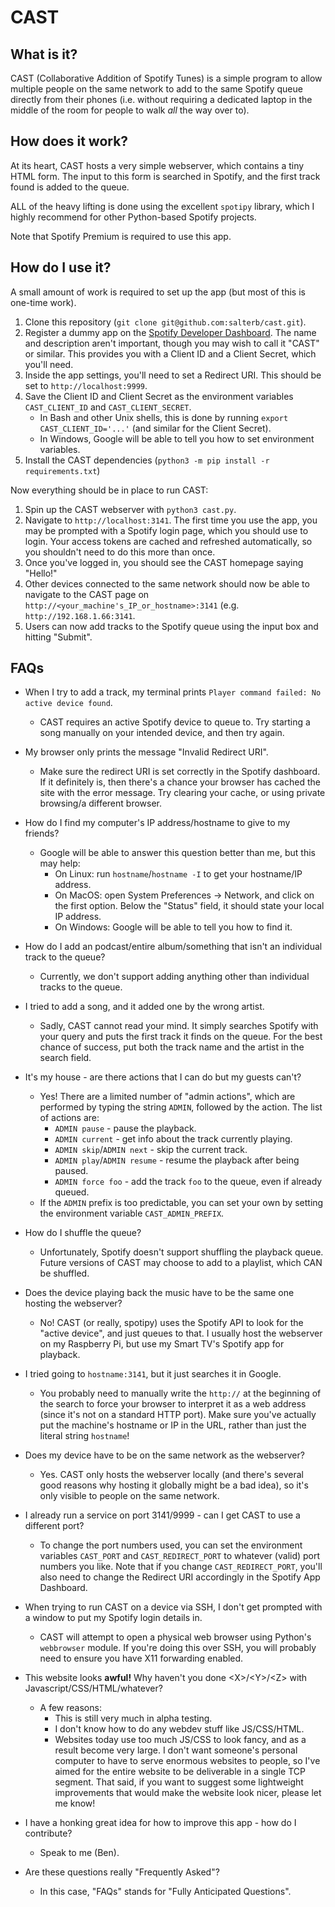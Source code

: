 # CAST

## What is it?
CAST (Collaborative Addition of Spotify Tunes) is a simple program to allow multiple people on the same network to add to the same Spotify queue directly from their phones (i.e. without requiring a dedicated laptop in the middle of the room for people to walk _all_ the way over to).

## How does it work?
At its heart, CAST hosts a very simple webserver, which contains a tiny HTML form. The input to this form is searched in Spotify, and the first track found is added to the queue.

ALL of the heavy lifting is done using the excellent `spotipy` library, which I highly recommend for other Python-based Spotify projects.

Note that Spotify Premium is required to use this app.

## How do I use it?

A small amount of work is required to set up the app (but most of this is one-time work).

1. Clone this repository (`git clone git@github.com:salterb/cast.git`).
1. Register a dummy app on the [Spotify Developer Dashboard](https://developer.spotify.com/dashboard/). The name and description aren't important, though you may wish to call it "CAST" or similar. This provides you with a Client ID and a Client Secret, which you'll need.
1. Inside the app settings, you'll need to set a Redirect URI. This should be set to `http://localhost:9999`.
1. Save the Client ID and Client Secret as the environment variables `CAST_CLIENT_ID` and `CAST_CLIENT_SECRET`.
    - In Bash and other Unix shells, this is done by running `export CAST_CLIENT_ID='...'` (and similar for the Client Secret).
    - In Windows, Google will be able to tell you how to set environment variables.
1. Install the CAST dependencies (`python3 -m pip install -r requirements.txt`)


Now everything should be in place to run CAST:

1. Spin up the CAST webserver with `python3 cast.py`.
1. Navigate to `http://localhost:3141`. The first time you use the app, you may be prompted with a Spotify login page, which you should use to login. Your access tokens are cached and refreshed automatically, so you shouldn't need to do this more than once.
1. Once you've logged in, you should see the CAST homepage saying "Hello!"
1. Other devices connected to the same network should now be able to navigate to the CAST page on `http://<your_machine's_IP_or_hostname>:3141` (e.g. `http://192.168.1.66:3141`.
1. Users can now add tracks to the Spotify queue using the input box and hitting "Submit".

## FAQs

- When I try to add a track, my terminal prints `Player command failed: No active device found`.
    - CAST requires an active Spotify device to queue to. Try starting a song manually on your intended device, and then try again.
- My browser only prints the message "Invalid Redirect URI".
    - Make sure the redirect URI is set correctly in the Spotify dashboard. If it definitely is, then there's a chance your browser has cached the site with the error message. Try clearing your cache, or using private browsing/a different browser.
- How do I find my computer's IP address/hostname to give to my friends?
    - Google will be able to answer this question better than me, but this may help:
        - On Linux: run `hostname`/`hostname -I` to get your hostname/IP address.
        - On MacOS: open System Preferences -> Network, and click on the first option. Below the "Status" field, it should state your local IP address.
        - On Windows: Google will be able to tell you how to find it.
- How do I add an podcast/entire album/something that isn't an individual track to the queue?
    - Currently, we don't support adding anything other than individual tracks to the queue.
- I tried to add a song, and it added one by the wrong artist.
    - Sadly, CAST cannot read your mind. It simply searches Spotify with your query and puts the first track it finds on the queue. For the best chance of success, put both the track name and the artist in the search field.
- It's my house - are there actions that I can do but my guests can't?
    - Yes! There are a limited number of "admin actions", which are performed by typing the string `ADMIN`, followed by the action. The list of actions are:
        - `ADMIN pause` - pause the playback.
        - `ADMIN current` - get info about the track currently playing.
        - `ADMIN skip`/`ADMIN next` - skip the current track.
        - `ADMIN play`/`ADMIN resume` - resume the playback after being paused.
        - `ADMIN force foo` - add the track `foo` to the queue, even if already queued.
    - If the `ADMIN` prefix is too predictable, you can set your own by setting the environment variable `CAST_ADMIN_PREFIX`.
- How do I shuffle the queue?
    - Unfortunately, Spotify doesn't support shuffling the playback queue. Future versions of CAST may choose to add to a playlist, which CAN be shuffled.
- Does the device playing back the music have to be the same one hosting the webserver?
    - No! CAST (or really, spotipy) uses the Spotify API to look for the "active device", and just queues to that. I usually host the webserver on my Raspberry Pi, but use my Smart TV's Spotify app for playback.
- I tried going to `hostname:3141`, but it just searches it in Google.
    - You probably need to manually write the `http://` at the beginning of the search to force your browser to interpret it as a web address (since it's not on a standard HTTP port). Make sure you've actually put the machine's hostname or IP in the URL, rather than just the literal string `hostname`!
- Does my device have to be on the same network as the webserver?
    - Yes. CAST only hosts the webserver locally (and there's several good reasons why hosting it globally might be a bad idea), so it's only visible to people on the same network.
- I already run a service on port 3141/9999 - can I get CAST to use a different port?
    - To change the port numbers used, you can set the environment variables `CAST_PORT` and `CAST_REDIRECT_PORT` to whatever (valid) port numbers you like. Note that if you change `CAST_REDIRECT_PORT`, you'll also need to change the Redirect URI accordingly in the Spotify App Dashboard.
- When trying to run CAST on a device via SSH, I don't get prompted with a window to put my Spotify login details in.
    - CAST will attempt to open a physical web browser using Python's `webbrowser` module. If you're doing this over SSH, you will probably need to ensure you have X11 forwarding enabled.
- This website looks **awful!** Why haven't you done <X\>/<Y\>/<Z\> with Javascript/CSS/HTML/whatever?
    - A few reasons:
        - This is still very much in alpha testing.
        - I don't know how to do any webdev stuff like JS/CSS/HTML.
        - Websites today use too much JS/CSS to look fancy, and as a result become very large. I don't want someone's personal computer to have to serve enormous websites to people, so I've aimed for the entire website to be deliverable in a single TCP segment. That said, if you want to suggest some lightweight improvements that would make the website look nicer, please let me know!

- I have a honking great idea for how to improve this app - how do I contribute?
    - Speak to me (Ben).
- Are these questions really "Frequently Asked"?
    - In this case, "FAQs" stands for "Fully Anticipated Questions".
